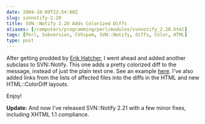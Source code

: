 ```yaml
--- 
date: 2004-10-09T22:54:00Z
slug: svnnotify-2.20
title: SVN::Notify 2.20 Adds Colorized Diffs
aliases: [/computers/programming/perl/modules/svnnotify_2.20.html]
tags: [Perl, Subversion, CVSspam, SVN::Notify, diffs, Color, HTML]
type: post
---
```


After getting prodded by [Erik Hatcher], I went ahead and added another subclass
to SVN::Notify. This one adds a pretty colorized diff to the message, instead of
just the plain text one. See an example [here]. I've also added links from the
lists of affected files into the diffs in the HTML and new HTML::ColorDiff
layouts.

Enjoy!

**Update:** And now I've released SVN::Notify 2.21 with a few minor fixes,
including XHTML 1.1 compliance.

  [Erik Hatcher]: http://www.blogscene.org/erik "Erik Hatcher - Blog"
  [here]: /code/svnnotify/svnnotify_colordiff_example.html
    "SVN::Notify::HTML::ColorDiff example"
